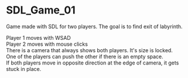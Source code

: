 # SDL_Game_01
Game made with SDL for two players. The goal is to find exit of labyrinth.

Player 1 moves with WSAD  
Player 2 moves with mouse clicks  
There is a camera that always shows both players. It's size is locked.  
One of the players can push the other if there is an empty space.  
If both players move in opposite direction at the edge of camera, it gets stuck in place.